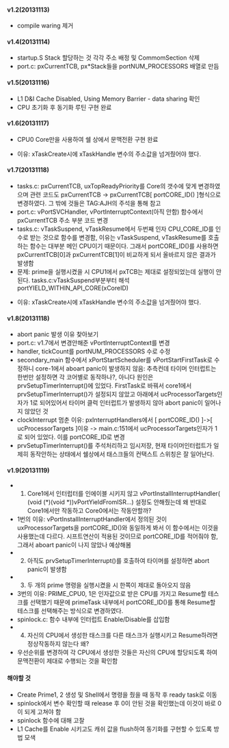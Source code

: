 #### v1.2(20131113) ####
- compile waring 제거

#### v1.4(20131114) ####
- startup.S Stack 할당하는 것 각각 주소 배정 및 CommomSection 삭제
- port.c: pxCurrentTCB, px*Stack들을 portNUM_PROCESSORS 배열로 만듬 

#### v1.5(20131116) ####
- L1 D&I Cache Disabled, Using Memory Barrier - data sharing 확인
- CPU 초기화 후 동기화 루틴 구현 완료

#### v1.6(20131117) ####
- CPU0 Core만을 사용하여 쉘 상에서 문맥전환 구현 완료
+ 이유: xTaskCreate시에 xTaskHandle 변수의 주소값을 넘겨줬어야 했다.

#### v1.7(20131118) ####
- tasks.c: pxCurrentTCB, uxTopReadyPriority를 Core의 갯수에 맞게 변경하였으며 관련 코드도 pxCurrentTCB -> pxCurrentTCB[ portCORE_ID() ]형식으로 변경하였다. 그 밖에 것들은 TAG:AJH의 주석을 통해 참고
- port.c: vPortSVCHandler, vPortInterruptContext(아직 안함) 함수에서 pxCurrentTCB 주소 부분 코드 변경
- tasks.c: vTaskSuspend, vTaskResume에서 두번째 인자 CPU_CORE_ID를 인수로 받는 것으로 함수를 변경함, 이유는 vTaskSuspend, vTaskResume를 호출하는 함수는 대부분 메인 CPU이기 때문이다. 그래서 portCORE_ID()를 사용하면 pxCurrentTCB[0]과 pxCurrentTCB[1]이 비교하게 되서 올바르지 않은 결과가 발생함
- 문제: prime을 실행시켰을 시 CPU1에서 pxTCB는 제대로 설정되었는데 실행이 안된다. tasks.c:vTaskSuspend부분부터 해석 portYIELD_WITHIN_API_CORE(xCoreID)
+ 이유: xTaskCreate시에 xTaskHandle 변수의 주소값을 넘겨줬어야 했다.

#### v1.8(20131118) ####
- abort panic 발생 이유 찾아보기
- port.c: v1.7에서 변경안해준 vPortInterruptContext를 변경
- handler, tickCount를 portNUM_PROCESSORS 수로 수정
- secondary_main 함수에서 xPortStartScheduler를 vPortStartFirstTask로 수정하니 core-1에서 aboart panic이 발생하지 않음: 추측컨데 타이머 인터럽트는 한번만 설정하면 각 코어별로 동작하나?, 아니다 원인은 prvSetupTimerInterrupt()에 있었다. FirstTask로 바꿔서 core1에서 prvSetupTimerInterrupt()가 설정되지 않았고 아래에서 ucProcessorTargets인자가 1로 되어있어서 타이머 클럭 인터럽트가 발생하지 않아 abort panic이 일어나지 않았던 것
- clockInterrupt 멈춘 이유: pxInterruptHandlers에서 [ portCORE_ID() ]->[ ucProcessorTargets ]이유 -> main.c:151에서 ucProcessorTargets인자가 1로 되어 있었다. 이를 portCORE_ID로 변경
- prvSetupTimerInterrupt()를 주석처리하고 임시저장, 현재 타이머인터럽트가 일제히 동작안하는 상태에서 쉘상에서 태스크들의 컨택스트 스위칭은 잘 일어난다.

#### v1.9(20131119) ####
- 1. Core1에서 인터럽터를 인에이블 시키지 않고 vPortInstallInterruptHandler( (void (*)(void *))vPortYieldFromISR...) 설정도 안해줬는데 왜 반대로 Core1에서만 작동하고 Core0에서는 작동안할까?
- 1번의 이유: vPortInstallInterruptHandler에서 정의된 것이 uxProcessorTargets을 portCORE_ID()와 동일하게 봐서 이 함수에서는 이것을 사용했는데 다르다. 시프트연산이 적용된 것이므로 portCORE_ID를 적어줘야 함, 그래서 aboart panic이 나지 않았나 예상해봄
- 2. 아직도 prvSetupTimerInterrupt()를 호출하여 타이머를 설정하면 abort panic이 발생함
- 3. 두 개의 prime 명령을 실행시켰을 시 한쪽이 제대로 돌아오지 않음
- 3번의 이유: PRIME_CPU0, 1은 인자값으로 받은 CPU를 가지고 Resume할 테스크를 선택했기 때문에 primeTask 내부에서 portCORE_ID()를 통해 Resume할 테스크를 선택해주는 방식으로 변경하였다.
- spinlock.c: 함수 내부에 인터럽트 Enable/Disable를 삽입함
- 4. 자신의 CPU에서 생성한 태스크를 다른 태스크가 실행시키고 Resume하려면 정상작동하지 않는다 왜?
- 우선순위를 변경하여 각 CPU에서 생성한 것들은 자신의 CPU에 할당되도록 하여 문맥전환이 제대로 수행되는 것을 확인함

#### 해야할 것 ####
- Create Prime1, 2 생성 및 Shell에서 명령을 줬을 때 동작 후 ready task로 이동
- spinlock에서 변수 확인할 때 release 후 0이 안된 것을 확인했는데 이것이 바로 0이 되게 고쳐야 함
- spinlock 함수에 대해 고찰
- L1 Cache를 Enable 시키고도 캐쉬 값을 flush하여 동기화를 구현할 수 있도록 방법 모색

